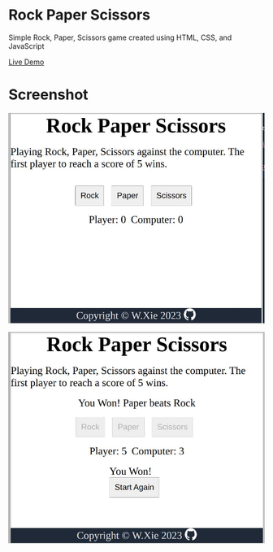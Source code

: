 # Rock Paper Scissors
Simple Rock, Paper, Scissors game created using HTML, CSS, and JavaScript

[Live Demo](https://weizhixie.github.io/odin-rock-paper-scissors/)

# Screenshot
![Screenshot of Rock Paper Scissors](images/webpage-screenshoot-1.JPG)

![Screenshot of Rock Paper Scissors](images/webpage-screenshoot-2.JPG)
